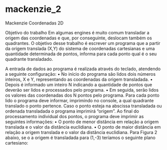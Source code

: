 # mackenzie_2
Mackenzie Coordenadas 2D

Objetivo do trabalho
Em algumas engines é muito comum transladar a origem das coordenadas e que, por conseguinte, deslocam
também os quadrantes. O objetivo desse trabalho é escrever um programa que a partir da origem translada
(X,Y) do sistema de coordenadas cartesianas e uma quantidade determinada de pontos, informa para cada
ponto qual é o seu quadrante transladado.


A entrada de dados ao programa é realizada através do teclado, atendendo a seguinte configuração:
• No início do programa são lidos dois números inteiros, X e Y, representando as coordenadas da origem
transladada.
• Depois é informado um inteiro N indicando a quantidade de pontos que deverão ser lidos e
processados pelo programa.
• Em seguida, serão lidos os valores das coordenadas dos N pontos pelo programa.
Para cada ponto lido o programa deve informar, imprimindo no console, a qual quadrante translado o ponto
pertence. Caso o ponto esteja na abscissa transladada ou ordenada transladada o programa imprimirá
“origem”.
Ao final do processamento individual dos pontos, o programa deve imprimir as seguintes informações:
• O ponto de menor distância em relação a origem translada e o valor da distância euclidiana.
• O ponto de maior distância em relação a origem translada e o valor da distância euclidiana.
Para Figura 2 abaixo, se o a origem é transladada para (1,-3) teríamos o seguinte plano cartesiano:
